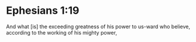# Ephesians 1:19

And what [is] the exceeding greatness of his power to us-ward who believe, according to the working of his mighty power,